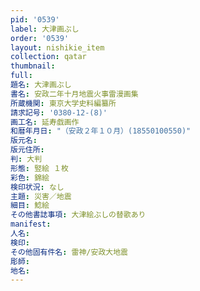 ```yaml
---
pid: '0539'
label: 大津画ぶし
order: '0539'
layout: nishikie_item
collection: qatar
thumbnail: 
full: 
題名: 大津画ぶし
書名: 安政二年十月地震火事雷漫画集
所蔵機関: 東京大学史料編纂所
請求記号: '0380-12-(8)'
画工名: 延寿戯画作
和暦年月日: "（安政２年１０月）(18550100550)"
版元名: 
版元住所: 
判: 大判
形態: 竪絵 １枚
彩色: 錦絵
検印状況: なし
主題: 災害／地震
細目: 鯰絵
その他書誌事項: 大津絵ぶしの替歌あり
manifest: 
人名: 
検印: 
その他固有件名: 雷神/安政大地震
彫師: 
地名: 
---
```

